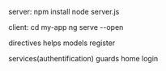 server:
npm install
node server.js

client:
cd my-app
ng serve --open





directives
helps
models
register


services(authentification)
guards
home
login